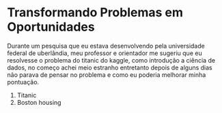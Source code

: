# Transformando Problemas em Oportunidades

Durante um pesquisa que eu estava desenvolvendo pela universidade federal de uberlândia, meu professor e orientador me sugeriu que eu resolvesse o problema do titanic do kaggle, como introdução a ciência de dados, no começo achei meio estranho entretanto depois de alguns dias não parava de pensar no problema e como eu poderia melhorar minha pontuação.

1. Titanic
2. Boston housing